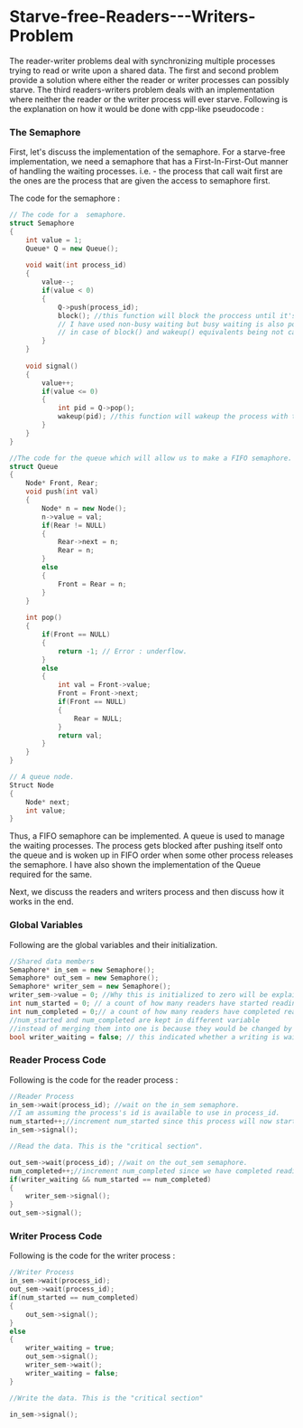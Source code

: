 # Starve-free-Readers---Writers-Problem
The reader-writer problems deal with synchronizing multiple processes trying to read or write upon a shared data. The first and second problem provide a solution where either the reader or writer processes can possibly starve. The third readers-writers problem deals with an implementation where neither the reader or the writer process will ever starve. Following is the explanation on how it would be done with cpp-like pseudocode :

### The Semaphore

First, let's discuss the implementation of the semaphore. For a starve-free implementation, we need a semaphore that has a First-In-First-Out manner of handling the waiting processes. i.e. - the process that call wait first are the ones are the process that are given the access to semaphore first. 

The code for the semaphore :

```cpp
// The code for a  semaphore.
struct Semaphore
{
    int value = 1;
    Queue* Q = new Queue();
    
    void wait(int process_id)
    {
        value--;
        if(value < 0)
        {
            Q->push(process_id);
            block(); //this function will block the proccess until it's woken up.
            // I have used non-busy waiting but busy waiting is also possible 
            // in case of block() and wakeup() equivalents being not callable or available in the language.
        }
    }
    
    void signal()
    {
        value++;
        if(value <= 0)
        {
            int pid = Q->pop();
            wakeup(pid); //this function will wakeup the process with the given pid.
        }
    }
}

//The code for the queue which will allow us to make a FIFO semaphore.
struct Queue
{
    Node* Front, Rear;
   	void push(int val)
    {
        Node* n = new Node();
        n->value = val;
        if(Rear != NULL)
        {
            Rear->next = n;
            Rear = n;
        }
        else
        {
            Front = Rear = n;
        }
    }
    
    int pop()
    {
        if(Front == NULL)
        {
            return -1; // Error : underflow.
        }
        else
        {
            int val = Front->value;
            Front = Front->next;
            if(Front == NULL)
            {
                Rear = NULL;
            }
            return val;
        }
    }
}

// A queue node.
Struct Node
{
    Node* next;
    int value;
}
```

Thus, a FIFO semaphore can be implemented. A queue is used to manage the waiting processes. The process gets blocked after pushing itself onto the queue and is woken up in FIFO order when some other process releases the semaphore. I have also shown the implementation of the Queue required for the same. 

Next, we discuss the readers and writers process and then discuss how it works in the end.

### Global Variables

Following are the global variables and their initialization.

```cpp
//Shared data members
Semaphore* in_sem = new Semaphore();
Semaphore* out_sem = new Semaphore();
Semaphore* writer_sem = new Semaphore();
writer_sem->value = 0; //Why this is initialized to zero will be explained later.
int num_started = 0; // a count of how many readers have started reading.
int num_completed = 0;// a count of how many readers have completed reading.
//num_started and num_completed are kept in different variable
//instead of merging them into one is because they would be changed by different semaphores.
bool writer_waiting = false; // this indicated whether a writing is waiting.
```



### Reader Process Code

Following is the code for the reader process :

```cpp
//Reader Process
in_sem->wait(process_id); //wait on the in_sem semaphore.
//I am assuming the process's id is available to use in process_id.
num_started++;//increment num_started since this process will now start reading.
in_sem->signal();

//Read the data. This is the "critical section".

out_sem->wait(process_id); //wait on the out_sem semaphore.
num_completed++;//increment num_completed since we have completed reading.
if(writer_waiting && num_started == num_completed)
{
    writer_sem->signal();
}
out_sem->signal();
```



### Writer Process Code

Following is the code for the writer process : 

```cpp
//Writer Process
in_sem->wait(process_id);
out_sem->wait(process_id);
if(num_started == num_completed)
{
    out_sem->signal();
}
else
{
    writer_waiting = true;
    out_sem->signal();
    writer_sem->wait();
    writer_waiting = false;
}

//Write the data. This is the "critical section"

in_sem->signal();
```
